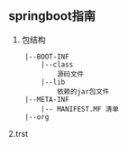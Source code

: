 ## springboot指南
1. 包结构
```
    |--BOOT-INF
        |--class
            源码文件
        |--lib
            依赖的jar包文件
    |--META-INF
        |-- MANIFEST.MF 清单
    |--org

```
    
2.trst     
